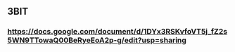 ## ЗВІТ
### https://docs.google.com/document/d/1DYx3RSKvfoVT5j_fZ2s5WN9TTowaQ00BeRyeEoA2p-g/edit?usp=sharing
